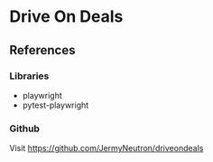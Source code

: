 # Drive On Deals

<!-- ## Setup

## Usage

## Frequently Asked Questions
-->
## References

### Libraries
- playwright
- pytest-playwright

### Github
Visit https://github.com/JermyNeutron/driveondeals